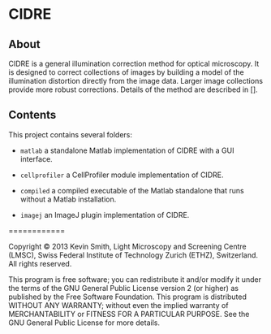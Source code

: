 CIDRE
=====

About
-----
CIDRE is a general illumination correction method for optical microscopy. It is designed to correct collections of images by building a model of the illumination distortion directly from the image data. Larger image collections provide more robust corrections. Details of the method are described in [].

Contents
--------
This project contains several folders:

- ``matlab`` a standalone Matlab implementation of CIDRE with a GUI interface.

- ``cellprofiler`` a CellProfiler module implementation of CIDRE.

- ``compiled`` a compiled executable of the Matlab standalone that runs without a Matlab installation.

- ``imagej``  an ImageJ plugin implementation of CIDRE.


============

Copyright © 2013 Kevin Smith, Light Microscopy and Screening Centre (LMSC),  Swiss Federal Institute of Technology Zurich (ETHZ), Switzerland. All rights  reserved.

This program is free software; you can redistribute it and/or modify it  under the terms of the GNU General Public License version 2 (or higher)  as published by the Free Software Foundation. This program is  distributed WITHOUT ANY WARRANTY; without even the implied warranty of  MERCHANTABILITY or FITNESS FOR A PARTICULAR PURPOSE.  See the GNU  General Public License for more details. 
